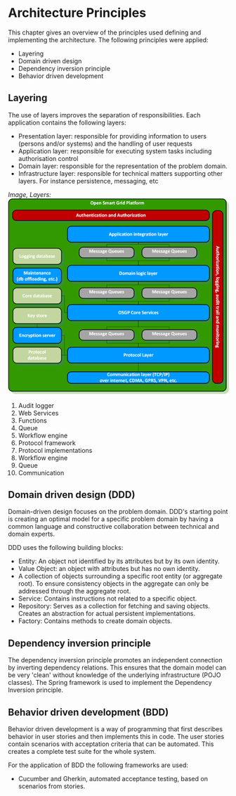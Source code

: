 <!--
SPDX-FileCopyrightText: Contributors to the GXF project

SPDX-License-Identifier: Apache-2.0
-->

# Architecture Principles

This chapter gives an overview of the principles used defining and implementing the architecture. The following principles were applied:

* Layering
* Domain driven design
* Dependency inversion principle
* Behavior driven development

## Layering

The use of layers improves the separation of responsibilities. Each application contains the following layers:

* Presentation layer: responsible for providing information to users \(persons and/or systems\) and the handling of user requests
* Application layer: responsible for executing system tasks including authorisation control
* Domain layer: responsible for the representation of the problem domain.
* Infrastructure layer: responsible for technical matters supporting other layers. For instance persistence, messaging, etc

_Image, Layers:_ ![Layers](../.gitbook/assets/OSGP-components.png)

1. Audit logger
2. Web Services
3. Functions
4. Queue
5. Workflow engine
6. Protocol framework
7. Protocol implementations
8. Workflow engine
9. Queue
10. Communication

## Domain driven design \(DDD\)

Domain-driven design focuses on the problem domain. DDD's starting point is creating an optimal model for a specific problem domain by having a common language and constructive collaboration between technical and domain experts.

DDD uses the following building blocks:

* Entity: An object not identified by its attributes but by its own identity.
* Value Object: an object with attributes but has no own identity.
* A collection of objects surrounding a specific root entity \(or aggregate root\). To ensure consistency objects in the aggregate can only be addressed through the aggregate root.
* Service: Contains instructions not related to a specific object. 
* Repository: Serves as a  collection for fetching and saving objects. Creates an abstraction for actual persistent implementations.
* Factory: Contains methods to create domain objects.

## Dependency inversion principle

The dependency inversion principle promotes an independent connection by inverting dependency relations. This ensures that the domain model can be very 'clean' without knowledge of the underlying infrastructure \(POJO classes\). The Spring framework is used to implement the Dependency Inversion principle.

## Behavior driven development \(BDD\)

Behavior driven development is a way of programming that first describes behavior in user stories and then implements this in code. The user stories contain scenarios with acceptation criteria that can be automated. This creates a complete test suite for the whole system.

For the application of BDD the following frameworks are used:

* Cucumber and Gherkin, automated acceptance testing, based on scenarios from stories.

